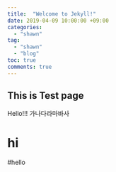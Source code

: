 ```yaml
---
title:  "Welcome to Jekyll!"
date: 2019-04-09 10:00:00 +09:00
categories:
  - "shawn"
tag:
  - "shawn" 
  - "blog"
toc: true
comments: true
---
```


## This is Test page

Hello!!!
가나다라마바사
# hi
#hello
